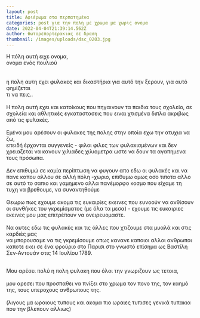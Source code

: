 ```yaml
---
layout: post
title: Αφιέρωμα στα περπατημένα
categories: post για την πολη με χρωμα μα χωρις ονομα
date: 2022-04-04T21:39:14.562Z
author: Φωτορεπορτερακιας σε δραση
thumbnail: /images/uploads/dsc_0203.jpg
---
```

Η πόλη αυτή ειχε ονομα, \
ονομα ενός πουλιού\
 \
\
η πολη αυτη εχει φυλακες και δικαστήρια για αυτό την ξερουν, για αυτό φημίζεται\
τι να πεις..\
\
Η πολη αυτή εχει και κατοίκους που πηγαινουν τα παιδια τους σχολείο, σε σχολεία και αθλητικές εγκαταστασεις που ειναι χτισμένα διπλα ακριβως από τις φυλακές.\
\
Εμένα μου αρέσουν οι φυλακες της πολης στην οποία εχω την ατυχια να ζω, \
επειδή έρχονται συγγενείς - φιλοι φιλες των φυλακισμένων και δεν χρειαζεται να κανουν χιλιαδες χιλιομετρα ωστε να δουν τα αγαπημενα τους πρόσωπα.\
\
Δεν επιθυμώ σε καμία περίπτωση να φυγουν απο εδω οι φυλακές και να πανε καπου αλλου σε αλλή πόλη -χωριο, επιθυμω ομως οσο τιποτα αλλο σε αυτό το σαπιο και γαμημενο αλλα πανέμορφο κοσμο που είχαμε τη τυχη να βρεθουμε, να συναντηθούμε \
\
Θεωρω πως εχουμε ακομα τις ευκαιρίες εκεινες που ευνοούν να ανθίσουν οι συνθήκες του γκρεμίσματος (με όλα τα μεσα) - εχουμε τις ευκαιριες εκεινες μου μας επιτρέπουν να ονειρευομαστε.\
 \
Να αυτες εδω τις φυλακές και τις άλλες που χτιζουμε στα μυαλά και στις καρδιές μας\
να μπορουσαμε να τις γκρεμίσουμε οπως κανανε καποιοι αλλοι ανθρωποι καποτε εκει σε ένα φρούριο στο [](https://el.wikipedia.org/wiki/%CE%A0%CE%B1%CF%81%CE%AF%CF%83%CE%B9 "Παρίσι")Παρισι στο γνωστό επίσημα ως Βαστίλη Σεν-Αντουάν στις 14 Ιουλίου 1789.

\
Μου αρέσει πολύ η πολη φυλακη που όλοι την γνωριζουν ως τετοια,\
\
μου αρεσει που προσπαθει να πνίξει στο χρωμα τον πονο της, τον καημό της, τους υπεροχους ανθρωπους της.\
\
(λιγους μα ωραιους τυπους και ακομα πιο ωραιες τυπισες γενικά τυπακια που την βλεπουν αλλιως)